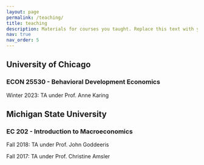 ```yaml
---
layout: page
permalink: /teaching/
title: teaching
description: Materials for courses you taught. Replace this text with your description.
nav: true
nav_order: 5
---
```


## University of Chicago

### ECON 25530 - Behavioral Development Economics 
Winter 2023: TA under Prof. Anne Karing

## Michigan State University

### EC 202 - Introduction to Macroeconomics
Fall 2018: TA under Prof. John Goddeeris

Fall 2017: TA under Prof. Christine Amsler
